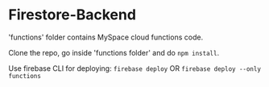 # Firestore-Backend

'functions' folder contains MySpace cloud functions code.

Clone the repo, go inside 'functions folder' and do ```npm install```.

Use firebase CLI for deploying: ```firebase deploy``` OR ```firebase deploy --only functions``` 
